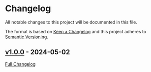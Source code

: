 <!-- markdownlint-disable MD024 -->
# Changelog

All notable changes to this project will be documented in this file.

The format is based on [Keep a Changelog](http://keepachangelog.com/en/1.0.0/) and this project adheres to [Semantic Versioning](http://semver.org).

## [v1.0.0](https://github.com/puppetlabs/puppetlabs-puppet_status_check/tree/v1.0.0) - 2024-05-02

[Full Changelog](https://github.com/puppetlabs/puppetlabs-puppet_status_check/compare/f6d5d880a989fad41190a0df43e8dc0a34713df2...v1.0.0)
